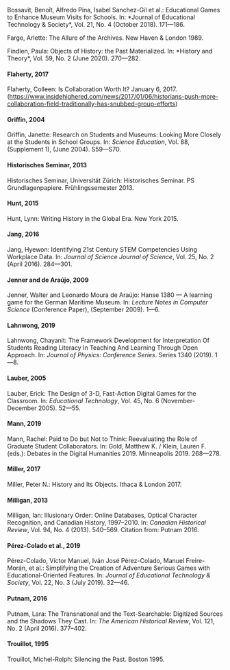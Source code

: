 <p id="bossavit-et-al-2018">Bossavit, Benoît, Alfredo Pina, Isabel Sanchez-Gil et al.: Educational Games to Enhance Museum Visits for Schools. In: *Journal of Educational Technology & Society*, Vol. 21, No. 4 (October 2018). 171—186.</p> 

<p id="farge-1989">Farge, Arlette: The Allure of the Archives. New Haven & London 1989.</p>  

<p id="findlen-2020">Findlen, Paula: Objects of History: the Past Materialized. In: *History and Theory*, Vol. 59, No. 2 (June 2020). 270—282.</p>

#### Flaherty, 2017
Flaherty, Colleen: Is Collaboration Worth It? January 6, 2017. (https://www.insidehighered.com/news/2017/01/06/historians-push-more-collaboration-field-traditionally-has-snubbed-group-efforts)

#### Griffin, 2004
Griffin, Janette: Research on Students and Museums: Looking More Closely at the Students in School Groups. In: *Science Education*, Vol. 88, (Supplement 1), (June 2004). S59—S70.

#### Historisches Seminar, 2013
Historisches Seminar, Universität Zürich: Historisches Seminar. PS Grundlagenpapiere. Frühlingssemester 2013.

#### Hunt, 2015
Hunt, Lynn: Writing History in the Global Era. New York 2015.

#### Jang, 2016
Jang, Hyewon: Identifying 21st Century STEM Competencies Using Workplace Data. In: *Journal of Science Journal of Science*, Vol. 25, No. 2 (April 2016). 284—301. 

#### Jenner and de Araújo, 2009
Jenner, Walter and Leonardo Moura de Araújo: Hanse 1380 — A learning game for the German Maritime Museum. In: *Lecture Notes in Computer Science* (Conference Paper), (September 2009). 1—6. 

#### Lahnwong, 2019
Lahnwong, Chayanit: The Framework Development for Interpretation Of Students Reading Literacy In Teaching And Learning Through Open Approach. In: *Journal of Physics: Conference Series*. Series 1340 (2019). 1—8.

#### Lauber, 2005
Lauber, Erick: The Design of 3-D, Fast-Action Digital Games for the Classroom. In: *Educational Technology*, Vol. 45, No. 6 (November-December 2005). 52—55.

#### Mann, 2019
Mann, Rachel: Paid to Do but Not to Think: Reevaluating the Role of Graduate Student Collaborators. In: Gold, Matthew K. / Klein, Lauren F. (eds.): Debates in the Digital Humanities 2019. Minneapolis 2019. 268—278.

#### Miller, 2017
Miller, Peter N.: History and Its Objects. Ithaca & London 2017.

#### Milligan, 2013
Milligan, Ian: Illusionary Order: Online Databases, Optical Character Recognition, and Canadian History, 1997–2010. In: *Canadian Historical Review*, Vol. 94, No. 4 (2013). 540–569. Citation from: Putnam 2016. 

#### Pérez-Colado et al., 2019
Pérez-Colado, Víctor Manuel, Iván José Pérez-Colado, Manuel Freire-Morán, et al.: Simplifying the Creation of Adventure Serious Games with Educational-Oriented Features. In: *Journal of Educational Technology & Society*, Vol. 22, No. 3 (July 2019). 32—46.

#### Putnam, 2016
Putnam, Lara: The Transnational and the Text-Searchable: Digitized Sources and the Shadows They Cast. In: *The American Historical Review*, Vol. 121, No. 2 (April 2016). 377–402.

#### Trouillot, 1995
Trouillot, Michel-Rolph: Silencing the Past. Boston 1995.